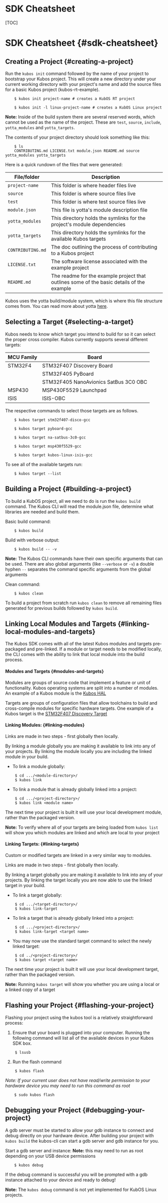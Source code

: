 # SDK Cheatsheet

[TOC]

# SDK Cheatsheet {#sdk-cheatsheet}

## Creating a Project {#creating-a-project}

Run the `kubos init` command followed by the name of your project to bootstrap your Kubos project. This will create a new directory under your current working directory with your project's name and add the source files for a basic Kubos project (kubos-rt-example).

        $ kubos init project-name # creates a KubOS RT project

        $ kubos init -l linux-project-name # creates a KubOS Linux project

**Note:** Inside of the build system there are several reserved words, which cannot be used as the name of the project. These are `test`, `source`, `include`, `yotta_modules` and `yotta_targets`.

The contents of your project directory should look something like this:

        $ ls
        CONTRIBUTING.md LICENSE.txt module.json README.md source yotta_modules yotta_targets

Here is a quick rundown of the files that were generated:

| File/folder   | Description  |
| ------------- |-------------|
| `project-name` | This folder is where header files live |
| `source`   | This folder is where source files live |
| `test`    | This folder is where test source files live |
| `module.json` | This file is yotta's module description file |
| `yotta_modules` | This directory holds the symlinks for the project's module dependencies|
| `yotta_targets` | This directory holds the symlinks for the available Kubos targets|
| `CONTRIBUTING.md` | The doc outlining the process of contributing to a Kubos project|
| `LICENSE.txt` | The software license associated with the example project|
| `README.md` | The readme for the example project that outlines some of the basic details of the example|


Kubos uses the yotta build/module system, which is where this file structure comes from. You can read more about yotta [here](http://yottadocs.mbed.com/).

## Selecting a Target {#selecting-a-target}

Kubos needs to know which target you intend to build for so it can select the proper cross compiler. Kubos currently supports several different targets:

| MCU Family   | Board  |
| ------------- |-------------|
| STM32F4 | STM32F407 Discovery Board |
|    |  STM32F405 PyBoard |
|  | STM32F405 NanoAvionics SatBus 3C0 OBC |
| MSP430     | MSP430F5529 Launchpad |
| ISIS       | ISIS-OBC |


The respective commands to select those targets are as follows.

        $ kubos target stm32f407-disco-gcc

        $ kubos target pyboard-gcc

        $ kubos target na-satbus-3c0-gcc

        $ kubos target msp430f5529-gcc

        $ kubos target kubos-linux-isis-gcc

To see all of the available targets run:

        $ kubos target --list

## Building a Project {#building-a-project}

To build a KubOS project, all we need to do is run the `kubos build` command. The Kubos CLI will read the module.json file, determine what libraries are needed and build them.

Basic build command:

        $ kubos build

Build with verbose output:

        $ kubos build -- -v

**Note:** The Kubos CLI commands have their own specific arguments that can be used. There are also global arguments (like `--verbose` or `-v`) a double hyphen `--` separates the command specific arguments from the global arguments

Clean command:

        $ kubos clean

To build a project from scratch run `kubos clean` to remove all remaining files generated for previous builds followed by `kubos build`.

## Linking Local Modules and Targets {#linking-local-modules-and-targets}

The Kubos SDK comes with all of the latest Kubos modules and targets pre-packaged and pre-linked. If a module or target needs to be modified locally, the CLI comes with the ability to link that local module into the build process.

#### Modules and Targets {#modules-and-targets}

Modules are groups of source code that implement a feature or unit of functionality. Kubos operating systems are split into a number of modules. An example of a Kubos module is the [Kubos HAL](https://github.com/kubostech/kubos/tree/master/hal/kubos-hal)

Targets are groups of configuration files that allow toolchains to build and cross-compile modules for specific hardware targets. One example of a Kubos target is the [STM32F407 Discovery Target](https://github.com/kubostech/kubos/tree/master/targets/target-stm32f407-disco-gcc)

#### Linking Modules: {#linking-modules}

 Links are made in two steps - first globally then locally.

 By linking a module globally you are making it available to link into any of your projects. By linking the module locally you are including the linked module in your build.

 * To link a module globally:

        $ cd .../<module-directory>/
        $ kubos link

 * To link a module that is already globally linked into a project:

        $ cd .../<project-directory>/
        $ kubos link <module name>

The next time your project is built it will use your local development module, rather than the packaged version.

**Note:** To verify where all of your targets are being loaded from `kubos list` will show you which modules are linked and which are local to your project

#### Linking Targets: {#linking-targets}

 Custom or modified targets are linked in a very similar way to modules.

 Links are made in two steps - first globally then locally.

 By linking a target globally you are making it available to link into any of your projects. By linking the target locally you are now able to use the linked target in your build.

 * To link a target globally:

        $ cd .../<target-directory>/
        $ kubos link-target

 * To link a target that is already globally linked into a project:

        $ cd .../<project-directory>/
        $ kubos link-target <target name>

 * You may now use the standard target command to select the newly linked target:

        $ cd ../<project-directory>/
        $ kubos target <target name>

The next time your project is built it will use your local development target, rather than the packaged version.

**Note:** Running `kubos target` will show you whether you are using a local or a linked copy of a target

## Flashing your Project {#flashing-your-project}

Flashing your project using the kubos tool is a relatively straightforward process:

1. Ensure that your board is plugged into your computer. Running the following command will list all of the available devices in your Kubos SDK box.

        $ lsusb

2. Run the flash command

        $ kubos flash

*Note: If your current user does not have read/write permission to your hardware device you may need to run this command as root*

        $ sudo kubos flash

## Debugging your Project {#debugging-your-project}

A gdb server must be started to allow your gdb instance to connect and debug directly on your hardware device.
After building your project with `kubos build` the kubos-cli can start a gdb server and gdb instance for you.

Start a gdb server and instance:
**Note:** this may need to run as root depending on your USB device permissions

        $ kubos debug

If the debug command is successful you will be prompted with a gdb instance attached to your device and ready to debug!

**Note:** The `kubos debug` command is not yet implemented for KubOS Linux projects.
